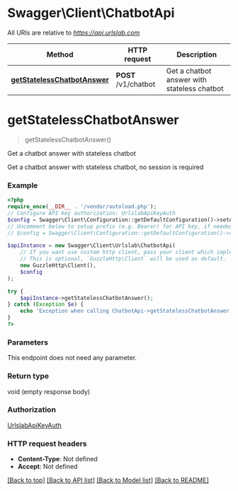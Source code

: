 # Swagger\Client\ChatbotApi

All URIs are relative to *https://api.urlslab.com*

Method | HTTP request | Description
------------- | ------------- | -------------
[**getStatelessChatbotAnswer**](ChatbotApi.md#getstatelesschatbotanswer) | **POST** /v1/chatbot | Get a chatbot answer with stateless chatbot

# **getStatelessChatbotAnswer**
> getStatelessChatbotAnswer()

Get a chatbot answer with stateless chatbot

Get a chatbot answer with stateless chatbot, no session is required

### Example
```php
<?php
require_once(__DIR__ . '/vendor/autoload.php');
// Configure API key authorization: UrlslabApiKeyAuth
$config = Swagger\Client\Configuration::getDefaultConfiguration()->setApiKey('X_URLSLAB_API_KEY', 'YOUR_API_KEY');
// Uncomment below to setup prefix (e.g. Bearer) for API key, if needed
// $config = Swagger\Client\Configuration::getDefaultConfiguration()->setApiKeyPrefix('X_URLSLAB_API_KEY', 'Bearer');

$apiInstance = new Swagger\Client\Urlslab\ChatbotApi(
    // If you want use custom http client, pass your client which implements `GuzzleHttp\ClientInterface`.
    // This is optional, `GuzzleHttp\Client` will be used as default.
    new GuzzleHttp\Client(),
    $config
);

try {
    $apiInstance->getStatelessChatbotAnswer();
} catch (Exception $e) {
    echo 'Exception when calling ChatbotApi->getStatelessChatbotAnswer: ', $e->getMessage(), PHP_EOL;
}
?>
```

### Parameters
This endpoint does not need any parameter.

### Return type

void (empty response body)

### Authorization

[UrlslabApiKeyAuth](../../README.md#UrlslabApiKeyAuth)

### HTTP request headers

 - **Content-Type**: Not defined
 - **Accept**: Not defined

[[Back to top]](#) [[Back to API list]](../../README.md#documentation-for-api-endpoints) [[Back to Model list]](../../README.md#documentation-for-models) [[Back to README]](../../README.md)


